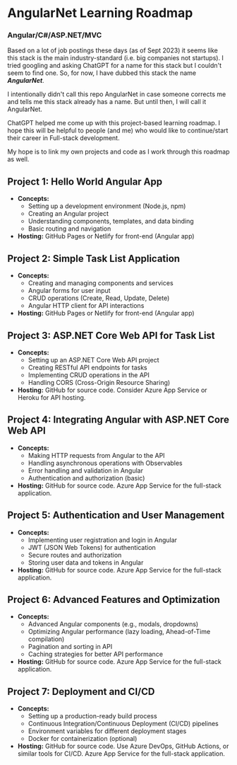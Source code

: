 # AngularNet Learning Roadmap

### Angular/C#/ASP.NET/MVC

Based on a lot of job postings these days (as of Sept 2023) it seems like this stack is the main industry-standard (i.e. big companies not startups). I tried googling and asking ChatGPT for a name for this stack but I couldn't seem to find one. So, for now, I have dubbed this stack the name **_AngularNet_**.

I intentionally didn't call this repo AngularNet in case someone corrects me and tells me this stack already has a name. But until then, I will call it AngularNet.

ChatGPT helped me come up with this project-based learning roadmap. I hope this will be helpful to people (and me) who would like to continue/start their career in Full-stack development.

My hope is to link my own projects and code as I work through this roadmap as well.

## Project 1: Hello World Angular App

- **Concepts:**
  - Setting up a development environment (Node.js, npm)
  - Creating an Angular project
  - Understanding components, templates, and data binding
  - Basic routing and navigation
- **Hosting:** GitHub Pages or Netlify for front-end (Angular app)

## Project 2: Simple Task List Application

- **Concepts:**
  - Creating and managing components and services
  - Angular forms for user input
  - CRUD operations (Create, Read, Update, Delete)
  - Angular HTTP client for API interactions
- **Hosting:** GitHub Pages or Netlify for front-end (Angular app)

## Project 3: ASP.NET Core Web API for Task List

- **Concepts:**
  - Setting up an ASP.NET Core Web API project
  - Creating RESTful API endpoints for tasks
  - Implementing CRUD operations in the API
  - Handling CORS (Cross-Origin Resource Sharing)
- **Hosting:** GitHub for source code. Consider Azure App Service or Heroku for API hosting.

## Project 4: Integrating Angular with ASP.NET Core Web API

- **Concepts:**
  - Making HTTP requests from Angular to the API
  - Handling asynchronous operations with Observables
  - Error handling and validation in Angular
  - Authentication and authorization (basic)
- **Hosting:** GitHub for source code. Azure App Service for the full-stack application.

## Project 5: Authentication and User Management

- **Concepts:**
  - Implementing user registration and login in Angular
  - JWT (JSON Web Tokens) for authentication
  - Secure routes and authorization
  - Storing user data and tokens in Angular
- **Hosting:** GitHub for source code. Azure App Service for the full-stack application.

## Project 6: Advanced Features and Optimization

- **Concepts:**
  - Advanced Angular components (e.g., modals, dropdowns)
  - Optimizing Angular performance (lazy loading, Ahead-of-Time compilation)
  - Pagination and sorting in API
  - Caching strategies for better API performance
- **Hosting:** GitHub for source code. Azure App Service for the full-stack application.

## Project 7: Deployment and CI/CD

- **Concepts:**
  - Setting up a production-ready build process
  - Continuous Integration/Continuous Deployment (CI/CD) pipelines
  - Environment variables for different deployment stages
  - Docker for containerization (optional)
- **Hosting:** GitHub for source code. Use Azure DevOps, GitHub Actions, or similar tools for CI/CD. Azure App Service for the full-stack application.
